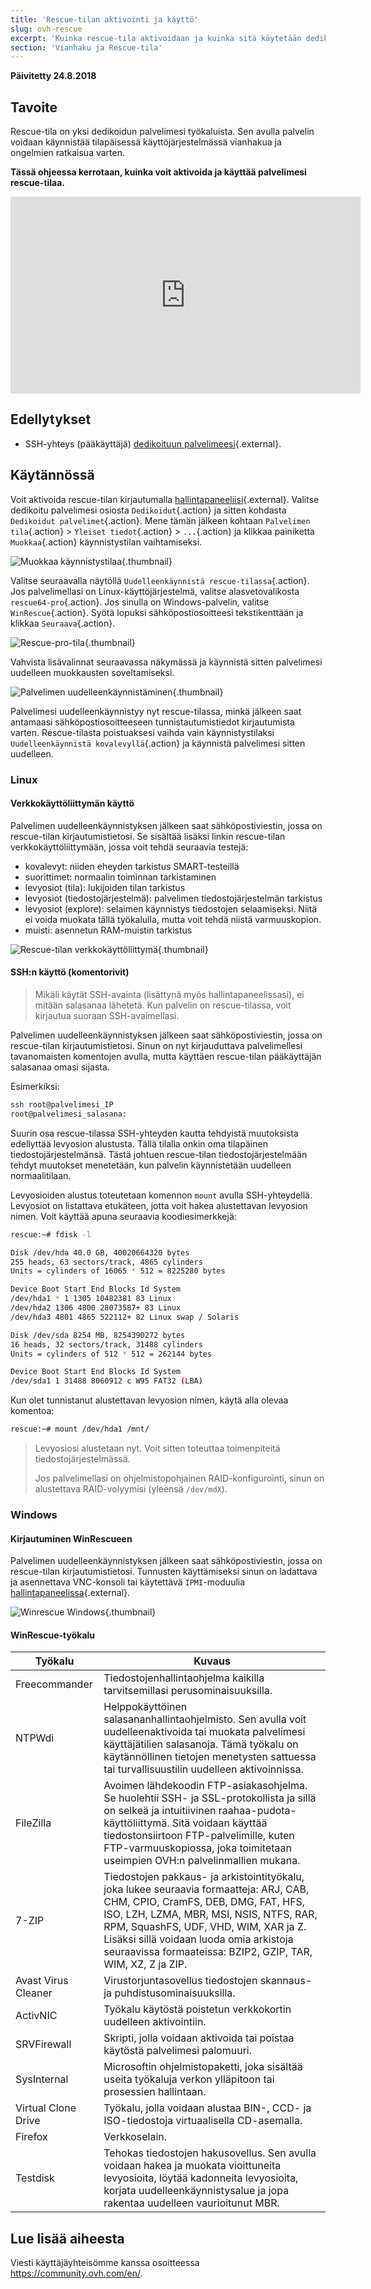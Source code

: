 ```yaml
---
title: 'Rescue-tilan aktivointi ja käyttö'
slug: ovh-rescue
excerpt: 'Kuinka rescue-tila aktivoidaan ja kuinka sitä käytetään dedikoidulla palvelimella'
section: 'Vianhaku ja Rescue-tila'
---
```


**Päivitetty 24.8.2018**

## Tavoite

Rescue-tila on yksi dedikoidun palvelimesi työkaluista. Sen avulla palvelin voidaan käynnistää tilapäisessä käyttöjärjestelmässä vianhakua ja ongelmien ratkaisua varten.

**Tässä ohjeessa kerrotaan, kuinka voit aktivoida ja käyttää palvelimesi rescue-tilaa.**

<iframe width="560" height="315" src="https://www.youtube.com/embed/UdMZSgXATFU" frameborder="0" allow="autoplay; encrypted-media" allowfullscreen></iframe>

## Edellytykset

- SSH-yhteys (pääkäyttäjä) [dedikoituun palvelimeesi](https://www.ovh-hosting.fi/dedikoidut_palvelimet/){.external}.


## Käytännössä

Voit aktivoida rescue-tilan kirjautumalla [hallintapaneeliisi](https://www.ovh.com/auth/?action=gotomanager/){.external}. Valitse dedikoitu palvelimesi osiosta `Dedikoidut`{.action} ja sitten kohdasta `Dedikoidut palvelimet`{.action}. Mene tämän jälkeen kohtaan `Palvelimen tila`{.action} > `Yleiset tiedot`{.action} > `...`{.action} ja klikkaa painiketta `Muokkaa`{.action} käynnistystilan vaihtamiseksi.

![Muokkaa käynnistystilaa](images/rescue-mode-01.png){.thumbnail}

Valitse seuraavalla näytöllä `Uudelleenkäynnistä rescue-tilassa`{.action}. Jos palvelimellasi on Linux-käyttöjärjestelmä, valitse alasvetovalikosta `rescue64-pro`{.action}. Jos sinulla on Windows-palvelin, valitse `WinRescue`{.action}. Syötä lopuksi sähköpostiosoitteesi tekstikenttään ja klikkaa `Seuraava`{.action}.

![Rescue-pro-tila](images/rescue-mode-03.png){.thumbnail}

Vahvista lisävalinnat seuraavassa näkymässä ja käynnistä sitten palvelimesi uudelleen muokkausten soveltamiseksi. 

![Palvelimen uudelleenkäynnistäminen](images/rescue-mode-02.png){.thumbnail}

Palvelimesi uudelleenkäynnistyy nyt rescue-tilassa, minkä jälkeen saat antamaasi sähköpostiosoitteeseen tunnistautumistiedot kirjautumista varten. Rescue-tilasta poistuaksesi vaihda vain käynnistystilaksi `Uudelleenkäynnistä kovalevyllä`{.action} ja käynnistä palvelimesi sitten uudelleen.

### Linux

#### Verkkokäyttöliittymän käyttö

Palvelimen uudelleenkäynnistyksen jälkeen saat sähköpostiviestin, jossa on rescue-tilan kirjautumistietosi. Se sisältää lisäksi linkin rescue-tilan verkkokäyttöliittymään, jossa voit tehdä seuraavia testejä:

- kovalevyt: niiden eheyden tarkistus SMART-testeillä
- suorittimet: normaalin toiminnan tarkistaminen
- levyosiot (tila): lukijoiden tilan tarkistus
- levyosiot (tiedostojärjestelmä): palvelimen tiedostojärjestelmän tarkistus
- levyosiot (explore): selaimen käynnistys tiedostojen selaamiseksi. Niitä ei voida muokata tällä työkalulla, mutta voit tehdä niistä varmuuskopion.
- muisti: asennetun RAM-muistin tarkistus

![Rescue-tilan verkkokäyttöliittymä](images/rescue-mode-04.png){.thumbnail}

#### SSH:n käyttö (komentorivit)


>
> 
> Mikäli käytät SSH-avainta (lisättynä myös hallintapaneelissasi), ei mitään salasanaa lähetetä. Kun palvelin on rescue-tilassa, voit kirjautua suoraan SSH-avaimellasi.
>

Palvelimen uudelleenkäynnistyksen jälkeen saat sähköpostiviestin, jossa on rescue-tilan kirjautumistietosi. Sinun on nyt kirjauduttava palvelimellesi tavanomaisten komentojen avulla, mutta käyttäen rescue-tilan pääkäyttäjän salasanaa omasi sijasta.

Esimerkiksi:

```sh
ssh root@palvelimesi_IP
root@palvelimesi_salasana:
```

Suurin osa rescue-tilassa SSH-yhteyden kautta tehdyistä muutoksista edellyttää levyosion alustusta. Tällä tilalla onkin oma tilapäinen tiedostojärjestelmänsä. Tästä johtuen rescue-tilan tiedostojärjestelmään tehdyt muutokset menetetään, kun palvelin käynnistetään uudelleen normaalitilaan.

Levyosioiden alustus toteutetaan komennon `mount` avulla SSH-yhteydellä. Levyosiot on listattava etukäteen, jotta voit hakea alustettavan levyosion nimen. Voit käyttää apuna seuraavia koodiesimerkkejä:

```sh
rescue:~# fdisk -l

Disk /dev/hda 40.0 GB, 40020664320 bytes
255 heads, 63 sectors/track, 4865 cylinders
Units = cylinders of 16065 * 512 = 8225280 bytes

Device Boot Start End Blocks Id System
/dev/hda1 * 1 1305 10482381 83 Linux
/dev/hda2 1306 4800 28073587+ 83 Linux
/dev/hda3 4801 4865 522112+ 82 Linux swap / Solaris

Disk /dev/sda 8254 MB, 8254390272 bytes
16 heads, 32 sectors/track, 31488 cylinders
Units = cylinders of 512 * 512 = 262144 bytes

Device Boot Start End Blocks Id System
/dev/sda1 1 31488 8060912 c W95 FAT32 (LBA)
```

Kun olet tunnistanut alustettavan levyosion nimen, käytä alla olevaa komentoa:

```sh
rescue:~# mount /dev/hda1 /mnt/
```

> 
>
> Levyosiosi alustetaan nyt. Voit sitten toteuttaa toimenpiteitä tiedostojärjestelmässä.
> 
> Jos palvelimellasi on ohjelmistopohjainen RAID-konfigurointi, sinun on alustettava RAID-volyymisi (yleensä `/dev/mdX`).
>


### Windows

#### Kirjautuminen WinRescueen

Palvelimen uudelleenkäynnistyksen jälkeen saat sähköpostiviestin, jossa on rescue-tilan kirjautumistietosi. Tunnusten käyttämiseksi sinun on ladattava ja asennettava VNC-konsoli tai käytettävä `IPMI`-moduulia [hallintapaneelissa](https://www.ovh.com/auth/?action=gotomanager/){.external}.

![Winrescue Windows](images/rescue-mode-06.png){.thumbnail}

#### WinRescue-työkalu

|Työkalu|Kuvaus|
|---|---|
|Freecommander|Tiedostojenhallintaohjelma kaikilla tarvitsemillasi perusominaisuuksilla.|
|NTPWdi|Helppokäyttöinen salasananhallintaohjelmisto. Sen avulla voit uudelleenaktivoida tai muokata palvelimesi käyttäjätilien salasanoja. Tämä työkalu on käytännöllinen tietojen menetysten sattuessa tai turvallisuustilin uudelleen aktivoinnissa.|
|FileZilla|Avoimen lähdekoodin FTP-asiakasohjelma. Se huolehtii SSH- ja SSL-protokollista ja sillä on selkeä ja intuitiivinen raahaa-pudota-käyttöliittymä. Sitä voidaan käyttää tiedostonsiirtoon FTP-palvelimille, kuten FTP-varmuuskopiossa, joka toimitetaan useimpien OVH:n palvelinmallien mukana.|
|7-ZIP|Tiedostojen pakkaus- ja arkistointityökalu, joka lukee seuraavia formaatteja: ARJ, CAB, CHM, CPIO, CramFS, DEB, DMG, FAT, HFS, ISO, LZH, LZMA, MBR, MSI, NSIS, NTFS, RAR, RPM, SquashFS, UDF, VHD, WIM, XAR ja Z. Lisäksi sillä voidaan luoda omia arkistoja seuraavissa formaateissa: BZIP2, GZIP, TAR, WIM, XZ, Z ja ZIP.|
|Avast Virus Cleaner|Virustorjuntasovellus tiedostojen skannaus- ja puhdistusominaisuuksilla.|
|ActivNIC|Työkalu käytöstä poistetun verkkokortin uudelleen aktivointiin.|
|SRVFirewall|Skripti, jolla voidaan aktivoida tai poistaa käytöstä palvelimesi palomuuri.|
|SysInternal|Microsoftin ohjelmistopaketti, joka sisältää useita työkaluja verkon ylläpitoon tai prosessien hallintaan.|
|Virtual Clone Drive|Työkalu, jolla voidaan alustaa BIN-, CCD- ja ISO-tiedostoja virtuaalisella CD-asemalla.|
|Firefox|Verkkoselain.|
|Testdisk|Tehokas tiedostojen hakusovellus. Sen avulla voidaan hakea ja muokata vioittuneita levyosioita, löytää kadonneita levyosioita, korjata uudelleenkäynnistysalue ja jopa rakentaa uudelleen vaurioitunut MBR.|

## Lue lisää aiheesta

Viesti käyttäjäyhteisömme kanssa osoitteessa <https://community.ovh.com/en/>.